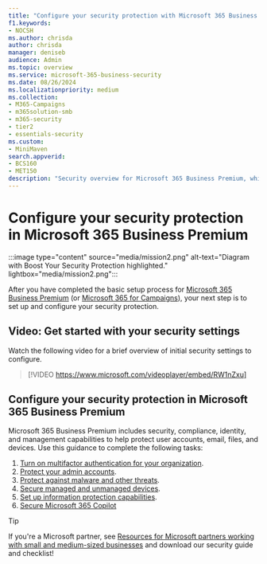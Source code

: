 ```yaml
---
title: "Configure your security protection with Microsoft 365 Business Premium"
f1.keywords:
- NOCSH
ms.author: chrisda
author: chrisda
manager: deniseb
audience: Admin
ms.topic: overview
ms.service: microsoft-365-business-security
ms.date: 08/26/2024
ms.localizationpriority: medium
ms.collection:
- M365-Campaigns
- m365solution-smb
- m365-security
- tier2
- essentials-security
ms.custom:
- MiniMaven
search.appverid:
- BCS160
- MET150
description: "Security overview for Microsoft 365 Business Premium, which provides cybersecurity tools such as multifactor authentication that you can use to prevent cyberattacks."
---
```


# Configure your security protection in Microsoft 365 Business Premium

:::image type="content" source="media/mission2.png" alt-text="Diagram with Boost Your Security Protection highlighted." lightbox="media/mission2.png":::

After you have completed the basic setup process for [Microsoft 365 Business Premium](m365-business-premium-setup.md) (or [Microsoft 365 for Campaigns](m365-campaigns-setup.md)), your next step is to set up and configure your security protection. 

## Video: Get started with your security settings

Watch the following video for a brief overview of initial security settings to configure.
<br/>

> [!VIDEO https://www.microsoft.com/videoplayer/embed/RW1nZxu]

## Configure your security protection in Microsoft 365 Business Premium

Microsoft 365 Business Premium includes security, compliance, identity, and management capabilities to help protect user accounts, email, files, and devices. Use this guidance to complete the following tasks:

1. [Turn on multifactor authentication for your organization](m365bp-turn-on-mfa.md).
2. [Protect your admin accounts](m365bp-protect-admin-accounts.md).
3. [Protect against malware and other threats](m365bp-protect-against-malware-cyberthreats.md).
4. [Secure managed and unmanaged devices](m365bp-managed-unmanaged-devices.md).
5. [Set up information protection capabilities](m365bp-set-up-compliance.md).
6. [Secure Microsoft 365 Copilot](m365bp-secure-copilot.md)

> [!TIP]
> If you're a Microsoft partner, see [Resources for Microsoft partners working with small and medium-sized businesses](../security/defender-business/mdb-partners.md) and download our security guide and checklist!
